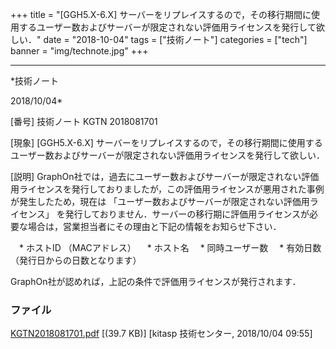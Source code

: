 ﻿+++
title = "[GGH5.X-6.X] サーバーをリプレイスするので，その移行期間に使用するユーザー数およびサーバーが限定されない評価用ライセンスを発行して欲しい．"
date = "2018-10-04"
tags = ["技術ノート"]
categories = ["tech"]
banner = "img/technote.jpg"
+++

-----------------------------------------------------------------------------------------------------------------------------

*技術ノート

2018/10/04*


[番号]
技術ノート KGTN 2018081701

[現象]
[GGH5.X-6.X]
サーバーをリプレイスするので，その移行期間に使用するユーザー数およびサーバーが限定されない評価用ライセンスを発行して欲しい．

[説明]
GraphOn社では，過去にユーザー数およびサーバーが限定されない評価用ライセンスを発行しておりましたが，この評価用ライセンスが悪用された事例が発生したため，現在は
「ユーザー数およびサーバーが限定されない評価用ライセンス」
を発行しておりません．サーバーの移行期に評価用ライセンスが必要な場合は，営業担当者にその理由と下記の情報をお知らせ下さい．

　* ホストID （MACアドレス）
　* ホスト名
　* 同時ユーザー数
　* 有効日数 （発行日からの日数となります）

GraphOn社が認めれば，上記の条件で評価用ライセンスが発行されます．


### ファイル

 
 


[KGTN2018081701.pdf](http://techreport.kitasp.net/attachments/download/4119/KGTN2018081701.pdf)
 [(39.7 KB)] [kitasp 技術センター, 2018/10/04
09:55]


 


 

